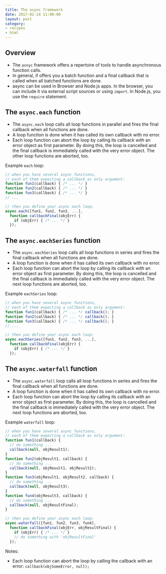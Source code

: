 ```yaml
---
title: The async framework
date: 2017-02-24 11:00:00
layout: post
category:
- recipes
- html
---
```




## Overview

* The `asnyc` framework offers a repertoire of tools to
  handle asynchronous function calls.
* In general, if offers you a batch function and a final
  callback that is called when all batched functions are
  done.
* async can be used in Browser and Node.js apps. In the
  browser, you can include it via external script sources
  or using `import`. In Node.js, you use the `require`
  statement.

## The `async.each` function

* The `async.each` loop calls all loop functions in parallel and
  fires the final callback when all functions are done.
* A loop function is done when it has called its own
  callback with _no_ error.
* Each loop function can abort the loop by calling its
  callback _with_ an error object as first parameter.
  By doing this, the loop is cancelled and the final
  callback is immediately called with the very error object.
  The other loop functions are aborted, too.

Example `each` loop:
``` JavaScript
// when you have several async functions,
// each of them expecting a callback as only argument:
function fun1(callback) { /* ... */ }
function fun2(callback) { /* ... */ }
function fun3(callback) { /* ... */ }
// ...

// then you define your async each loop:
async.each([fun1, fun2, fun3, ...],
  function callbackFinal(objErr) {
    if (objErr) { /* ... */ }
  });
```

## The `async.eachSeries` function

* The `async.eachSeries` loop calls all loop functions in series and
  fires the final callback when all functions are done.
* A loop function is done when it has called its own
  callback with _no_ error.
* Each loop function can abort the loop by calling its
  callback _with_ an error object as first parameter.
  By doing this, the loop is cancelled and the final
  callback is immediately called with the very error object.
  The next loop functions are aborted, too.

Example `eachSeries` loop:
``` JavaScript
// when you have several async functions,
// each of them expecting a callback as only argument:
function fun1(callback) { /* ... */ callback(); }
function fun2(callback) { /* ... */ callback(); }
function fun3(callback) { /* ... */ callback(); }
// ...

// then you define your async each loop:
async.eachSeries([fun1, fun2, fun3, ...],
  function callbackFinal(objErr) {
    if (objErr) { /* ... */ }
  });
```

## The `async.waterfall` function

* The `async.waterfall` loop calls all loop functions in series and
  fires the final callback when all functions are done.
* A loop function is done when it has called its own
  callback with _no_ error.
* Each loop function can abort the loop by calling its
  callback _with_ an error object as first parameter.
  By doing this, the loop is cancelled and the final
  callback is immediately called with the very error object.
  The next loop functions are aborted, too.

Example `waterfall` loop:
``` JavaScript
// when you have several async functions,
// each of them expecting a callback as only argument:
function fun1(callback) {
  // do something ...
  callback(null, objResult1);
}
function fun2(objResult1, callback) {
  // do something ...
  callback(null, objResult1, objResult2);
}
function fun3(objResult1, objResult2, callback) {
  // do something ...
  callback(null, objResult3);
}
function fun4(objResult3, callback) {
  // do something ...
  callback(null, objResultFinal);
}

// then you define your async each loop:
async.waterfall([fun1, fun2, fun3, fun4],
  function callbackFinal(objErr, objResultFinal) {
    if (objErr) { /* ... */ }
    // do something with 'objResultFinal'
  });
```

Notes:
* Each loop function can abort the loop by calling the callback
  with an error: `callback(objSomeError, null);`
